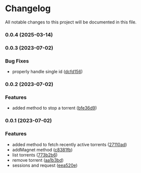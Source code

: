 # Changelog

All notable changes to this project will be documented in this file.


### 0.0.4 (2025-03-14)

### 0.0.3 (2023-07-02)


### Bug Fixes

* properly handle single id ([dcfd156](https://github.com/dreamorosi/transmission-ts/commit/dcfd1561dd36f2bc898b17cfaed5dd36538ef1e7))

### 0.0.2 (2023-07-02)


### Features

* added method to stop a torrent ([bfe36d9](https://github.com/dreamorosi/transmission-ts/commit/bfe36d93e9474938a04938776e7b7721f5e22faf))

### 0.0.1 (2023-07-02)


### Features

* added method to fetch recently active torrents ([27110ad](https://github.com/dreamorosi/transmission-ts/commit/27110adaf83d07ebe151a8bdf1e8dc6f8834a24f))
* addMagnet method ([c8381fb](https://github.com/dreamorosi/transmission-ts/commit/c8381fb5784ff876eab78e4b89c6f095011bc6c7))
* list torrents ([773b2b6](https://github.com/dreamorosi/transmission-ts/commit/773b2b60865c89942fd2fb4fc553bedb20f5cbc2))
* remove torrent ([aa1b3bd](https://github.com/dreamorosi/transmission-ts/commit/aa1b3bd43ac7699c05e79249c7acc6edb171b8ee))
* sessions and request ([eea520e](https://github.com/dreamorosi/transmission-ts/commit/eea520e4008e72c448d8b3bf84c5458af7af0dc1))

